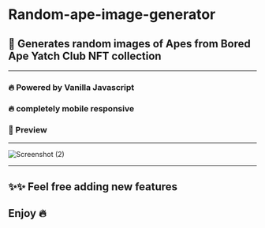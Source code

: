 # Random-ape-image-generator
<h2> 🚀 Generates random images of Apes from Bored Ape Yatch Club NFT collection </h2>
<hr/>
<h3>🔥 Powered by Vanilla Javascript</h3>
<h3>🔥 completely mobile responsive </h3>


<h3> 🚀 Preview</h3>
<hr/>

![Screenshot (2)](https://user-images.githubusercontent.com/100670861/164973714-6f22845d-ae2a-4bb7-8912-629a4f65fc0f.png)

<hr>
<h2> ✨✨ Feel free adding new features</h2>
<h2>Enjoy 🔥</h2>
